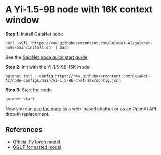 # A Yi-1.5-9B node with 16K context window

**Step 1:** Install GaiaNet node

```
curl -sSfL 'https://raw.githubusercontent.com/GaiaNet-AI/gaianet-node/main/install.sh' | bash
```

See the [GaiaNet node quick start guide](https://docs.gaianet.ai/node-guide/quick-start)

**Step 2:** Init with the Yi-1.5-9B-16K model

```
gaianet init --config https://raw.githubusercontent.com/GaiaNet-AI/node-configs/main/yi-1.5-9b-chat-16k/config.json
```

**Step 3:** Start the node

```
gaianet start
```

Now you can [use the node](https://docs.gaianet.ai/user-guide/mynode) as a web-based chatbot or as an OpenAI API drop-in replacement.

## References

* [Official PyTorch model](https://huggingface.co/01-ai/Yi-1.5-9B-Chat-16K)
* [GGUF formatted model](https://huggingface.co/gaianet/Yi-1.5-9B-Chat-16K-GGUF)
